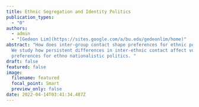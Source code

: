 ```yaml
---
title: Ethnic Segregation and Identity Politics
publication_types:
  - "0"
authors:
  - admin
  - "[Gedeon Lim](https://sites.google.com/a/bu.edu/gedeonlim/home)"
abstract: "How does inter-group contact shape preferences for ethnic politics?
  We study how persistent differences in inter-ethnic contact affect voter
  preferences for ethno nationalistic politics. "
draft: false
featured: false
image:
  filename: featured
  focal_point: Smart
  preview_only: false
date: 2022-04-14T03:41:34.487Z
---
```


